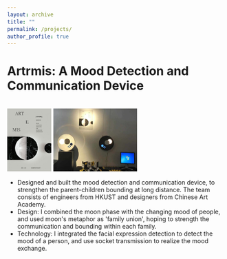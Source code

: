 ```yaml
---
layout: archive
title: ""
permalink: /projects/
author_profile: true
---
```


Artrmis: A Mood Detection and Communication Device
======
<br><img src = "\images\ielm_combine.png"
    alt = "Artrmis display"
    width = "60%" a=""
    />

- Designed and built the mood detection and communication device, to strengthen the parent-children bounding at long distance. The team consists of engineers from HKUST and designers from Chinese Art Academy.
- Design: I combined the moon phase with the changing mood of people, and used moon's metaphor as 'family union', hoping to strength the communication and bounding within each family. 
- Technology: I integrated the facial expression detection to detect the mood of a person, and use socket transmission to realize the mood exchange.

<!-- TODO:[course scraper] -->